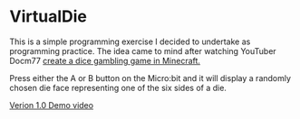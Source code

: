 # VirtualDie

This is a simple programming exercise I decided to undertake as programming practice.  The idea came to mind after watching YouTuber Docm77 [create a dice gambling game in Minecraft.](https://www.youtube.com/watch?v=qF5Xjflb2Cg)

Press either the A or B button on the Micro:bit and it will display a randomly chosen die face representing one of the six sides of a die.

[Verion 1.0 Demo video](https://youtu.be/RsWxPQvKYMw)
